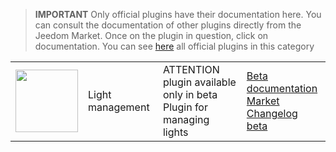 
>**IMPORTANT**
>Only official plugins have their documentation here. You can consult the documentation of other plugins directly from the Jeedom Market. Once on the plugin in question, click on documentation.
>You can see [here](https://market.jeedom.com/index.php?v=d&p=market&type=plugin&categorie=lightmanager) all official plugins in this category


| | | | |
|--- | --- | --- | ---|
|<img src="./beta/._icon.png" class="pluginLogo" width="100" />|Light management|ATTENTION plugin available only in beta<br/>Plugin for managing lights|[Beta documentation](./beta/index.md)<br/>[Market](https://market.jeedom.com/index.php?v=d&p=market_display&id=4199)<br/>[Changelog beta](./beta/changelog.md)|
